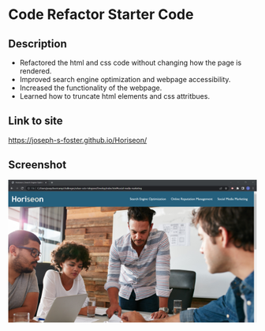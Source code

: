 # Code Refactor Starter Code

## Description

- Refactored the html and css code without changing how the page is rendered.
- Improved search engine optimization and webpage accessibility.
- Increased the functionality of the webpage.
- Learned how to truncate html elements and css attritbues.

## Link to site

https://joseph-s-foster.github.io/Horiseon/

## Screenshot

![screenshot of webpage](./assets/images/screenshot.png)

